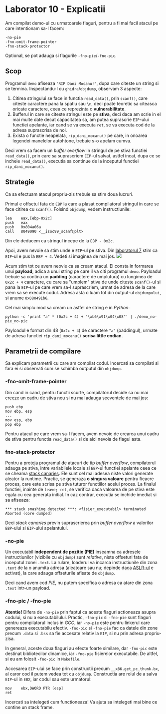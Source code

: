 # Laborator 10 - Explicatii
Am compilat demo-ul cu urmatoarele flaguri, pentru a fi mai facil atacul pe
care intentionam sa-l facem:
```
-no-pie
-fno-omit-frame-pointer
-fno-stack-protector
```
Optional, se pot adauga si flagurile `-fno-pie`/`-fno-pic`.


## Scop
Programul `demo` afiseaza `"RIP Dani Mocanu!"`, dupa care citeste un string si
se termina. Inspectandu-l cu `ghidra`/`objdump`, observam 3 aspecte:
1. Citirea stringului se face in functia `read_data()`, prin `scanf()`, care
citeste caractere pana la spatiu sau `\n`, deci poate teoretic sa citeasca
oricate caractere, ceea ce reprezinta o **vulnerabilitate**.
2. Bufferul in care se citeste stringul este pe **stiva**, deci daca am scrie in
el mai multe date decat capacitatea sa, am putea suprascrie `EIP`-ului
functiei apelante, iar cand se va executa `ret`, se va executa cod de la adresa
suprascrisa de noi.
3. Exista o functie neapelata, `rip_dani_mocanu()` pe care, in onoarea legendei
manelelor autohtone, trebuie s-o apelam cumva.

Deci vrem sa facem un *buffer overflow* in stringul de pe stiva functiei
`read_data()`, prin care sa suprascriem `EIP`-ul salvat, astfel incat, dupa ce
se incheie `read_data()`, executia sa continue de la inceputul functiei
`rip_dani_mocanu()`.


## Strategie
Ca sa efectuam atacul propriu-zis trebuie sa stim doua lucruri.

Primul e offsetul fata de `EBP` la care a plasat compilatorul stringul in care
se face citirea cu `scanf()`. Folsind `objdump`, vedem instructiunile:
```
lea    eax,[ebp-0x2c]
push   eax
push   0x804a06a
call   8049090 <__isoc99_scanf@plt>
```
Din ele deducem ca stringul incepe de la `EBP - 0x2c`.

Apoi, avem nevoie sa stim unde e `EIP`-ul pe stiva. Din
[laboratorul 7](https://ocw.cs.pub.ro/courses/iocla/laboratoare/laborator-07)
stim ca `EIP`-ul e pus la `EBP + 4`. Vedeti si imaginea de mai jos.
![](https://ocw.cs.pub.ro/courses/_media/iocla/laboratoare/function_stack1.jpg?cache=)

Acum stim tot ce avem neovie ca sa cream atacul. El consta in formarea unui
**payload**, adica a unui string pe care il va citi programul `demo`. Payloadul
trebuie sa contina un **padding** (caractere de umplutura) cu lungimea de
`0x2c + 4` caractere, cu care sa "umplem" stiva de unde citeste `scanf()`-ul si
pana la `EIP`-ul pe care vrem sa-l suprascriem, urmat de adresa de la care vrem
sa se execute codul. Adresa asta o luam tot din output-ul `objdumpului`, si
anume `0x080491b6`.

Cel mai simplu mod sa cream un astfel de string e in *Python*:
```
python -c 'print "a" * (0x2c + 4) + "\xb6\x91\x04\x08"' | ./demo_no-pie_no-pic
```
Payloadul e format din 48 (`0x2c + 4`) de caractere `"a"` (paddingul), urmate
de adresa functiei `rip_dani_mocanu()` **scrisa little endian**.


## Parametrii de compilare
Sa explicam parametrii cu care am compilat codul. Incercati sa compilati si fara
ei si observati cum se schimba outputul din `objdump`.

### -fno-omit-frame-pointer
Din cand in cand, pentru functii scurte, compilatorul decide sa nu mai creeze
un cadru de stiva nou si nu mai adauga secventele de mai jos:
```
push ebp
mov ebp, esp
...
mov esp, ebp
pop ebp
```
Pentru atacul pe care vrem sa-l facem, avem nevoie de crearea unui cadru de
stiva pentru functia `read_data()` si de aici nevoia de flagul asta.

### fno-stack-protector
Pentru a proteja programul de atacuri de tip *buffer overflow*, compilatorul
adauga pe stiva, intre variabilele locale si `EBP`-ul functiei apelante ceea ce
se cheama
[stack canaries](https://en.wikipedia.org/wiki/Buffer_overflow_protection#Canaries).
Ele sunt cel mai adesea niste valori generate aleator la runtime. Practic, se
generaza **o singura valoare** pentru fieacre proces, care este scrisa pe stiva
tuturor functiilor acelui proces. La finalul functiei, inainte de `leave; ret`,
se verifica daca valoarea de pe stiva este egala cu cea generata initial. In caz
contrar, executia se inchide imediat si sa afiseaza:
```
*** stack smashing detected ***: <fisier_executabil> terminated
Aborted (core dumped)
```
Deci *stack canaries* previn suprascrierea prin *buffer overflow* a valorilor
`EBP`-ului si `EIP`-ului apelantului.

### -no-pie
Un executabil **independent de pozitie (PIE)** inseamna ca adresele
instructiunilor (vizibile cu `objdump`) sunt *relative*, niste offseturi fata de
inceputul zonei `.text`. La rulare, loaderul va incarca instructiunile din zona
`.text` de la o anumita adresa (aleatoare sau nu; depinde daca
[ASLR-ul](https://www.networkworld.com/article/3331199/what-does-aslr-do-for-linux.html)
e activat), la care adauga offseturile afisate de `objdump`.

Deci cand avem cod *PIE*, nu putem specifica o adresa ca atare din zona `.text`
intr-un payload.

### -fno-pic / -fno-pie
**Atentie!** Difera de `-no-pie` prin faptul ca aceste flaguri actioneaza asupra
codului, si nu a executabilului. Practic, `-fno-pic` si `-fno-pie` sunt flaguri
pentru compilatorul inclus in *GCC*, iar `-no-pie` este pentru linkerul care
genereaza executabilu efectiv. `-fno-pic` si `-fno-pie` fac ca datele din zone
precum `.data` si `.bss` sa fie accesate relativ la `EIP`, si nu prin adresa
propriu-zisa.

In general, aceste doua flaguri au efecte foarte similare, dar `-fno-pic` este
destinat bibliotecilor dinamice, iar `-fno-pie` fisierelor executabile. De
altfel, si eu am folosit `-fno-pic` in `Makefile`.

Accesarea `EIP`-ului se face prin constructii precum `__x86.get_pc_thunk.bx`,
al caror cod il putem vedea tot cu `objdump`. Constructia are rolul de a salva
`EIP`-ul in `EBX`, iar codul sau este urmatorul:
```
mov    ebx,DWORD PTR [esp]
ret
 ```
Incercati sa intelegeti cum functioneaza! Va ajuta sa intelegeti mai bine ce
contine un stack frame.
